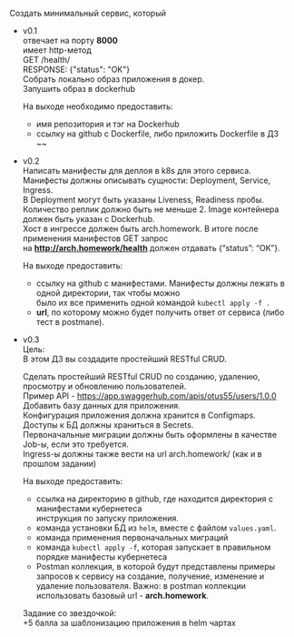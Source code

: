 Создать минимальный сервис, который

- v0.1 <br/>
  отвечает на порту **8000** <br/>
  имеет http-метод <br/>
  GET /health/ <br/>
  RESPONSE: {"status": "OK"} <br/>
  Cобрать локально образ приложения в докер. <br/>
  Запушить образ в dockerhub <br/>

  На выходе необходимо предоставить:<br/>

  - имя репозитория и тэг на Dockerhub<br/>
  - ссылку на github c Dockerfile, либо приложить Dockerfile в ДЗ<br/>~~

- v0.2 <br/>
  Написать манифесты для деплоя в k8s для этого сервиса. <br/>
  Манифесты должны описывать сущности: Deployment, Service, Ingress. <br/>
  В Deployment могут быть указаны Liveness, Readiness пробы. <br/>
  Количество реплик должно быть не меньше 2. Image контейнера должен быть указан с Dockerhub. <br/>
  Хост в ингрессе должен быть arch.homework. В итоге после применения манифестов GET запрос <br/>
  на **http://arch.homework/health** должен отдавать {“status”: “OK”}. <br/>

  На выходе предоставить: <br/>

  - ссылку на github c манифестами. Манифесты должны лежать в одной директории, так чтобы можно <br/>
    было их все применить одной командой `kubectl apply -f .` <br/>
  - **url**, по которому можно будет получить ответ от сервиса (либо тест в postmanе). <br/>

- v0.3 <br/>
  Цель: </br>
  В этом ДЗ вы создадите простейший RESTful CRUD. <br/>

  Сделать простейший RESTful CRUD по созданию, удалению, просмотру и обновлению пользователей. <br/>
  Пример API - https://app.swaggerhub.com/apis/otus55/users/1.0.0 <br/>
  Добавить базу данных для приложения. <br/>
  Конфигурация приложения должна хранится в Configmaps. <br/>
  Доступы к БД должны храниться в Secrets. <br/>
  Первоначальные миграции должны быть оформлены в качестве Job-ы, если это требуется. <br/>
  Ingress-ы должны также вести на url arch.homework/ (как и в прошлом задании) <br/>

  На выходе предоставить: <br/>

  - ссылка на директорию в github, где находится директория с манифестами кубернетеса <br/>
    инструкция по запуску приложения. <br/>
  - команда установки БД из `helm`, вместе с файлом `values.yaml`. <br/>
  - команда применения первоначальных миграций <br/>
  - команда `kubectl apply -f`, которая запускает в правильном порядке манифесты кубернетеса <br/>
  - Postman коллекция, в которой будут представлены примеры запросов к сервису на создание, получение, изменение и удаление пользователя. Важно: в postman коллекции использовать базовый url - **arch.homework**. <br/>

  Задание со звездочкой: <br/>
  +5 балла за шаблонизацию приложения в helm чартах <br/>
